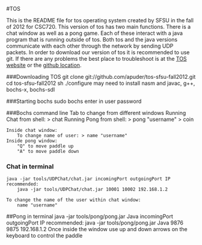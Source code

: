 #TOS

This is the README file for tos operating system created by SFSU 
in the fall of 2012 for CSC720. This version of tos has two main functions.
There is a chat window as well as a pong game. Each of these interact with
a java program that is running outside of tos. Both tos and the java versions
communicate with each other through the network by sending UDP packets. In order to download our version of tos it is recommended to use git. If there are any
problems the best place to troubleshoot is at the [TOS website](ttp://pear.sfsu.edu/csc720/tos/) or the 
[github location](https://github.com/apuder/tos-sfsu-fall2012).


###Downloading TOS
git clone git://github.com/apuder/tos-sfsu-fall2012.git
cd tos-sfsu-fall2012
sh ./configure
may need to install nasm and javac, g++, bochs-x, bochs-sdl

###Starting bochs
	sudo bochs
	enter in user password


###Bochs command line
	Tab to change from different windows
 	Running Chat from shell: > chat
 	Running Pong from shell: > pong "username"
	> coin

	Inside chat window:
		To change name of user: > name "username"
	Inside pong window:
		"Q" to move paddle up
		"A" to move paddle down 


### Chat in terminal
	java -jar tools/UDPChat/chat.jar incomingPort outgoingPort IP
 	recommended: 
 		java -jar tools/UDPChat/chat.jar 10001 10002 192.168.1.2

	To change the name of the user within chat window:
 		name "username"

##Pong in terminal
	java -jar tools/pong/pong.jar Java incomingPort outgoingPort IP
	recommended:
		java -jar tools/pong/pong.jar Java 9876 9875 192.168.1.2
	Once inside the window use up and down arrows on the keyboard to control the paddle

